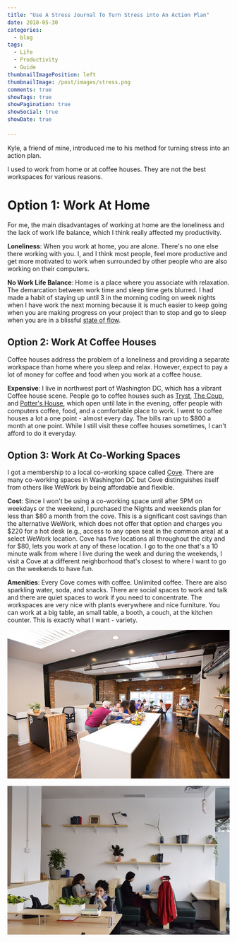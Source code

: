 ```yaml
---
title: "Use A Stress Journal To Turn Stress into An Action Plan"
date: 2018-05-30
categories:
  - blog
tags:
  - Life
  - Productivity
  - Guide
thumbnailImagePosition: left
thumbnailImage: /post/images/stress.png
comments: true
showTags: true
showPagination: true
showSocial: true
showDate: true

---
```


Kyle, a friend of mine, introduced me to his method for turning stress into an action plan.

<!--more-->

I used to work from home or at coffee houses. They are not the best workspaces for various reasons.

# Option 1: Work At Home
For me, the main disadvantages of working at home are the loneliness and the lack of work life balance, which I think really affected my productivity.

**Loneliness**: When you work at home, you are alone. There's no one else there working with you. I, and I think most people, feel more productive and get more motivated to work when surrounded by other people who are also working on their computers.

**No Work Life Balance**: Home is a place where you associate with relaxation. The demarcation between work time and sleep time gets blurred. I had made a habit of staying up until 3 in the morning coding on week nights when I have work the next morning because it is much easier to keep going when you are making progress on your project than to stop and go to sleep when you are in a blissful [state of flow](https://hackernoon.com/flow-state-hacking-your-productivity-95b28668e280).

## Option 2: Work At Coffee Houses
Coffee houses address the problem of a loneliness and providing a separate workspace than home where you sleep and relax. However, expect to pay a lot of money for coffee and food when you work at a coffee house.

**Expensive**: I live in northwest part of Washington DC, which has a vibrant Coffee house scene. People go to coffee houses such as [Tryst](https://www.yelp.com/biz/tryst-washington), [The Coup](https://www.yelp.com/biz/the-coup-calgary), and [Potter's House](https://www.yelp.com/biz/potters-house-washington), which open until late in the evening, offer people with computers coffee, food, and a comfortable place to work. I went to coffee houses a lot a one point - almost every day. The bills ran up to $800 a month at one point. While I still visit these coffee houses sometimes, I can't afford to do it everyday.

## Option 3: Work At Co-Working Spaces

I got a membership to a local co-working space called [Cove](https://cove.is/). There are many co-working spaces in Washington DC but Cove distinguishes itself from others like WeWork by being affordable and flexible.

**Cost**:  Since I won't be using a co-working space until after 5PM on weekdays or the weekend, I purchased the Nights and weekends plan for less than $80 a month from the cove. This is a significant cost savings than the alternative WeWork, which does not offer that option and charges you $220 for a hot desk (e.g., access to any open seat in the common area) at a select WeWork location. Cove has five locations all throughout the city and for $80, lets you work at any of these location. I go to the one that's a 10 minute walk from where I live during the week and during the weekends, I visit a Cove at a different neighborhood that's closest to where I want to go on the weekends to have fun.

**Amenities**:  Every Cove comes with coffee. Unlimited coffee. There are also sparkling water, soda, and snacks. There are social spaces to work and talk and there are quiet spaces to work if you need to concentrate. The workspaces are very nice with plants everywhere and nice furniture. You can work at a big table, an small table, a booth, a couch, at the kitchen counter. This is exactly what I want - variety.

![](/post/images/cove1.png)

![](/post/images/cove2.png)

